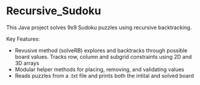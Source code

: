 # Recursive_Sudoku

This Java project solves 9x9 Sudoku puzzles using recursive backtracking. 

Key Features: 
* Revusive method (solveRB) explores and backtracks through possible board values. Tracks row, column and subgrid constraints using 2D and 3D arrays
* Modular helper methods for placing, removing, and validating values
* Reads puzzles from a .txt file and prints both the intital and solved board


